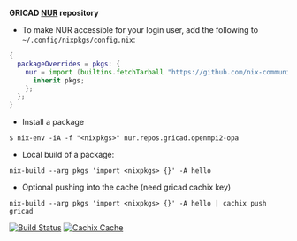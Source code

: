 **GRICAD [NUR](https://github.com/nix-community/NUR) repository**

* To make NUR accessible for your login user, add the following to `~/.config/nixpkgs/config.nix`:

```nix
{
  packageOverrides = pkgs: {
    nur = import (builtins.fetchTarball "https://github.com/nix-community/NUR/archive/master.tar.gz") {
      inherit pkgs;
    };
  };
}
```

* Install a package

```console
$ nix-env -iA -f "<nixpkgs>" nur.repos.gricad.openmpi2-opa
```

* Local build of a package:

```
nix-build --arg pkgs 'import <nixpkgs> {}' -A hello
```

* Optional pushing into the cache (need gricad cachix key)

```
nix-build --arg pkgs 'import <nixpkgs> {}' -A hello | cachix push gricad
```



[![Build Status](https://travis-ci.com/Gricad/nur-packages.svg?branch=master)](https://travis-ci.com/Gricad/nur-packages)
[![Cachix Cache](https://img.shields.io/badge/cachix-gricad-blue.svg)](https://gricad.cachix.org)


